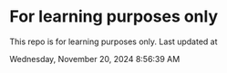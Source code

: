 # For learning purposes only
This repo is for learning purposes only.
Last updated at

Wednesday, November 20, 2024 8:56:39 AM

